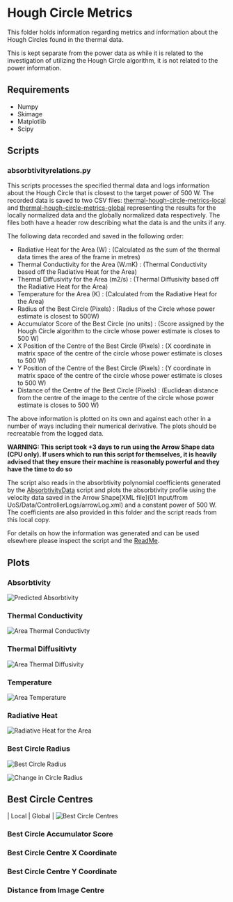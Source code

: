 # Hough Circle Metrics

This folder holds information regarding metrics and information about the Hough Circles found in the thermal data.

This is kept separate from the power data as while it is related to the investigation of utilizing the Hough Circle
algorithm, it is not related to the power information.

## Requirements
 - Numpy
 - Skimage
 - Matplotlib
 - Scipy
 
## Scripts
### absorbtivityrelations.py

This scripts processes the specified thermal data and logs information about the Hough Circle that is closest to the target power of 500 W. The recorded data is saved to two CSV files: [thermal-hough-circle-metrics-local](thermal-hough-circle-metrics-local.csv) and [thermal-hough-circle-metrics-global](thermal-hough-circle-metrics-global.csv) representing the results for the locally normalized data and the globally normalized data respectively. The files both have a header row describing what the data is and the units if any.

The following data recorded and saved in the following order:
 - Radiative Heat for the Area (W) : (Calculated as the sum of the thermal data times the area of the frame in metres)
 - Thermal Conductivity for the Area (W.mK) : (Thermal Conductivity based off the Radiative Heat for the Area)
 - Thermal Diffusivity for the Area (m2/s) : (Thermal Diffusivity based off the Radiative Heat for the Area)
 - Temperature for the Area (K) : (Calculated from the Radiative Heat for the Area)
 - Radius of the Best Circle (Pixels) : (Radius of the Circle whose power estimate is closest to 500W)
 - Accumulator Score of the Best Circle (no units) : (Score assigned by the Hough Circle algorithm to the circle whose power estimate is closes to 500 W)
 - X Position of the Centre of the Best Circle (Pixels) : (X coordinate in matrix space of the centre of the circle whose power estimate is closes to 500 W)
 - Y Position of the Centre of the Best Circle (Pixels) : (Y coordinate in matrix space of the centre of the circle whose power estimate is closes to 500 W)
 - Distance of the Centre of the Best Circle (Pixels) : (Euclidean distance from the centre of the image to the centre of the circle whose power estimate is closes to 500 W)
 
The above information is plotted on its own and against each other in a number of ways including their numerical derivative. The plots should be recreatable from the logged data.

**WARNING: This script took +3 days to run using the Arrow Shape data (CPU only). If users which to run this script for themselves, it is heavily
advised that they ensure their machine is reasonably powerful and they have the time to do so**

The script also reads in the absorbtivity polynomial coefficients generated by the [AbsorbtivityData](../../../AbsorbtivityData/AbsorbtivityData.py) script and plots the absorbtivity profile using the velocity data saved in the Arrow Shape[XML file](01 Input/from UoS/Data/ControllerLogs/arrowLog.xml) and a constant power of 500 W. The coefficients are also provided in this folder and the script reads from this local copy.

For details on how the information was generated and can be used elsewhere please inspect the script and the [ReadMe](../../../AbsorbtivityData/ReadMe.md).

## Plots
### Absorbtivity

![Predicted Absorbtivity](absorb-predict-xml-data.png)

### Thermal Conductivity

![Area Thermal Conductivty](area-thermal-conductivity.png)

### Thermal Diffusitivty

![Area Thermal Diffusivity](area-thermal-diffusivity.png)

### Temperature

![Area Temperature](area-temperature.png)

### Radiative Heat

![Radiative Heat for the Area](heat-rad-total-area.png)

### Best Circle Radius

![Best Circle Radius](best-circle-radius.png)

![Change in Circle Radius](best-circle-radius-change.png)

## Best Circle Centres
| Local | Global |
![Best Circle Centres](best-circle-centres.png)

### Best Circle Accumulator Score

### Best Circle Centre X Coordinate

### Best Circle Centre Y Coordinate

### Distance from Image Centre

